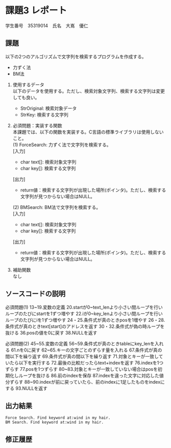 # 課題3 レポート
学生番号　35319014　氏名　大嶌　優仁


## 課題  

以下の2つのアルゴリズムで文字列を検索するプログラムを作成する。  
- 力ずく法
- BM法

1. 使用するデータ  
以下のデータを使用する。ただし、検索対象文字列、検索する文字列は変更しても良い。  
    - StrOriginal: 検索対象データ
    - StrKey: 検索する文字列

2. 必須問題：実装する関数  
本課題では、以下の関数を実装する。C言語の標準ライブラリは使用しないこと。  
    (1) ForceSearch: 力ずく法で文字列を検索する。  
    [入力]  
    - char text[]: 検索対象文字列  
    - char key[]: 検索する文字列  

    [出力]  
    - return値：検索する文字列が出現した場所(ポインタ)。ただし、検索する文字列が見つからない場合はNULL。  

    (2) BMSearch: BM法で文字列を検索する。  
    [入力]  
    - char text[]: 検索対象文字列  
    - char key[]: 検索する文字列  
  
    [出力]  
    - return値：検索する文字列が出現した場所(ポインタ)。ただし、検索する文字列が見つからない場合はNULL。  

3. 補助関数  
なし

## ソースコードの説明
必須問題(1)
13~19.変数の定義
20.startが0~text_lenより小さい間ループを行いループのたびにstartを1ずつ増やす
22.iが0~key_lenより小さい間ループを行いループのたびにiを1ずつ増やす
24・25.条件式が真のときposを1増やす
26・28.条件式が真のときtext[start]のアドレスを返す
30・32.条件式が偽の時ループを抜ける
36.posの値を0に戻す
38.NULLを返す

必須問題(2)
45~55.変数の定義
56~59.条件式が真のときtableにkey_lenを入れる
61.nを0に戻す
62~65.キーの文字ごとのずらす量を入れる
67.条件式が真の間以下を繰り返す
69.条件式が真の間以下を繰り返す
71.対象とキーが一致していたら以下を実行する
72.最後の比較だったらtext+indexを返す
76.indexを1つずらす
77.posを1つずらす
80~83.対象とキーが一致していない場合はposを初期化しループを抜ける
86.前のindexを保存
87.indexを違った文字に対応した値分ずらす
88~90.indexが前に戻っていたら、前のindexに1足したものをindexにする
93.NULLを返す

## 出力結果

```
Force Search. Find keyword at:wind in my hair.
BM Search. Find keyword at:wind in my hair.
```

## 修正履歴

